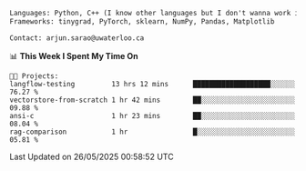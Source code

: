 ```txt
Languages: Python, C++ (I know other languages but I don't wanna work in em)
Frameworks: tinygrad, PyTorch, sklearn, NumPy, Pandas, Matplotlib

Contact: arjun.sarao@uwaterloo.ca
```

<!--START_SECTION:waka-->
📊 **This Week I Spent My Time On** 

```text
🐱‍💻 Projects: 
langflow-testing         13 hrs 12 mins      ███████████████████░░░░░░   76.27 % 
vectorstore-from-scratch 1 hr 42 mins        ██░░░░░░░░░░░░░░░░░░░░░░░   09.88 % 
ansi-c                   1 hr 23 mins        ██░░░░░░░░░░░░░░░░░░░░░░░   08.04 % 
rag-comparison           1 hr                █░░░░░░░░░░░░░░░░░░░░░░░░   05.81 % 
```


 Last Updated on 26/05/2025 00:58:52 UTC
<!--END_SECTION:waka-->
